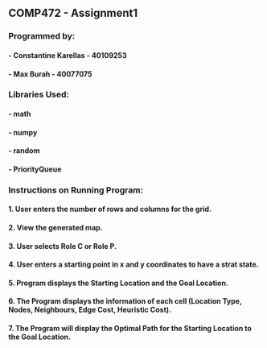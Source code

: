 ## COMP472 - Assignment1

### Programmed by:
#### - Constantine Karellas - 40109253
#### - Max Burah - 40077075

### Libraries Used:
#### - math
#### - numpy
#### - random
#### - PriorityQueue

### Instructions on Running Program:
#### 1. User enters the number of rows and columns for the grid.
#### 2. View the generated map.
#### 3. User selects Role C or Role P. 
#### 4. User enters a starting point in x and y coordinates to have a strat state.
#### 5. Program displays the Starting Location and the Goal Location.
#### 6. The Program displays the information of each cell (Location Type, Nodes, Neighbours, Edge Cost, Heuristic Cost).
#### 7. The Program will display the Optimal Path for the Starting Location to the Goal Location.
